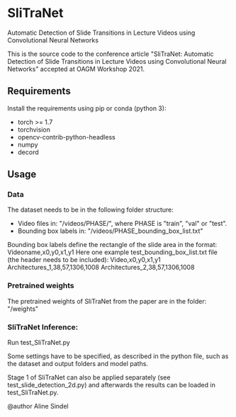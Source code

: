 # SliTraNet
Automatic Detection of Slide Transitions in Lecture Videos using Convolutional Neural Networks

This is the source code to the conference article "SliTraNet: Automatic Detection of Slide Transitions in Lecture Videos using Convolutional Neural Networks" accepted at OAGM Workshop 2021.

## Requirements

Install the requirements using pip or conda (python 3):
- torch >= 1.7
- torchvision
- opencv-contrib-python-headless
- numpy
- decord

## Usage

### Data

The dataset needs to be in the following folder structure:
- Video files in: "/videos/PHASE/", where PHASE is "train", "val" or "test".
- Bounding box labels in: "/videos/PHASE_bounding_box_list.txt"

Bounding box labels define the rectangle of the slide area in the format: Videoname,x0,y0,x1,y1
Here one example test_bounding_box_list.txt file (the header needs to be included):
Video,x0,y0,x1,y1
Architectures_1,38,57,1306,1008
Architectures_2,38,57,1306,1008


### Pretrained weights

The pretrained weights of SliTraNet from the paper are in the folder: "/weights"

### SliTraNet Inference: 

Run test_SliTraNet.py 

Some settings have to be specified, as described in the python file, such as the dataset and output folders and model paths.

Stage 1 of SliTraNet can also be applied separately (see test_slide_detection_2d.py) and afterwards the results can be loaded in test_SliTraNet.py.


@author Aline Sindel
